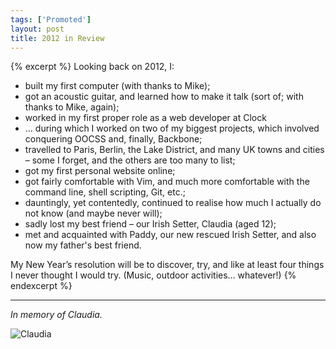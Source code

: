 ```yaml
---
tags: ['Promoted']
layout: post
title: 2012 in Review
---
```


{% excerpt %}
Looking back on 2012, I:

* built my first computer (with thanks to Mike);
* got an acoustic guitar, and learned how to make it talk (sort of; with thanks to Mike, again);
* worked in my first proper role as a web developer at Clock
* … during which I worked on two of my biggest projects, which involved conquering OOCSS and, finally, Backbone;
* travelled to Paris, Berlin, the Lake District, and many UK towns and cities – some I forget, and the others are too many to list;
* got my first personal website online;
* got fairly comfortable with Vim, and much more comfortable with the command line, shell scripting, Git, etc.;
* dauntingly, yet contentedly, continued to realise how much I actually do not know (and maybe never will);
* sadly lost my best friend – our Irish Setter, Claudia (aged 12);
* met and acquainted with Paddy, our new rescued Irish Setter, and also now my father's best friend.

My New Year’s resolution will be to discover, try, and like at least four things I never thought I would try. (Music, outdoor activities… whatever!)
{% endexcerpt %}

---

*In memory of Claudia.*

![Claudia](http://app.resrc.it/o=10/http://farm9.staticflickr.com/8064/8264037455_24335035e0_o.jpg)
